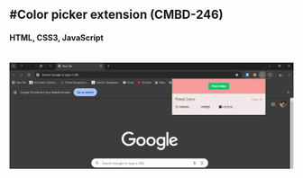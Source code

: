 <!--markdown-->
#Color picker extension (CMBD-246)
---
#### HTML, CSS3, JavaScript
<br/>

<img src="ss.png" alt="">
